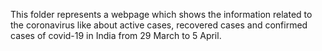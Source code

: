 This folder represents a webpage which shows the information related to the coronavirus like about active cases, recovered cases and confirmed cases of covid-19 in India from 29 March to 5 April.
